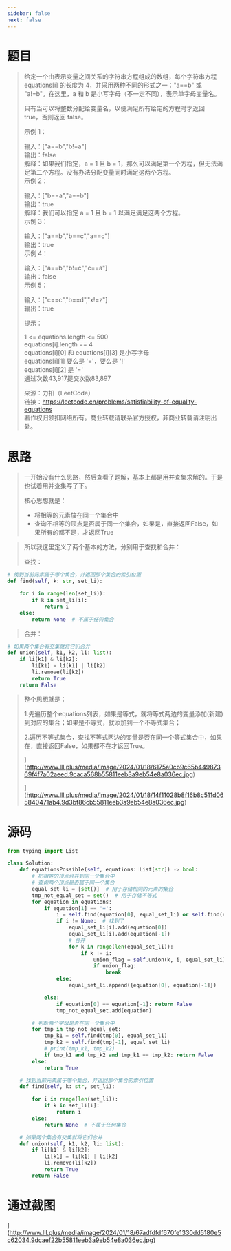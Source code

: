 ```yaml
---
sidebar: false
next: false
---
```

<BlogInfo/>






#  题目

> 给定一个由表示变量之间关系的字符串方程组成的数组，每个字符串方程 equations[i] 的长度为 4，并采用两种不同的形式之一："a==b" 或
> "a!=b"。在这里，a 和 b 是小写字母（不一定不同），表示单字母变量名。
>
> 只有当可以将整数分配给变量名，以便满足所有给定的方程时才返回 true，否则返回 false。
>
>  
>
> 示例 1：
>
> 输入：["a==b","b!=a"]  
>  输出：false  
>  解释：如果我们指定，a = 1 且 b = 1，那么可以满足第一个方程，但无法满足第二个方程。没有办法分配变量同时满足这两个方程。  
>  示例 2：
>
> 输入：["b==a","a==b"]  
>  输出：true  
>  解释：我们可以指定 a = 1 且 b = 1 以满足满足这两个方程。  
>  示例 3：
>
> 输入：["a==b","b==c","a==c"]  
>  输出：true  
>  示例 4：
>
> 输入：["a==b","b!=c","c==a"]  
>  输出：false  
>  示例 5：
>
> 输入：["c==c","b==d","x!=z"]  
>  输出：true  
>  
>
> 提示：
>
> 1 <= equations.length <= 500  
>  equations[i].length == 4  
>  equations[i][0] 和 equations[i][3] 是小写字母  
>  equations[i][1] 要么是 '='，要么是 '!'  
>  equations[i][2] 是 '='  
>  通过次数43,917提交次数83,897
>
> 来源：力扣（LeetCode）  
>  链接：https://leetcode.cn/problems/satisfiability-of-equality-equations  
>  著作权归领扣网络所有。商业转载请联系官方授权，非商业转载请注明出处。

# 思路

> 一开始没有什么思路，然后查看了题解，基本上都是用并查集求解的。于是也试着用并查集写了下。
>
> 核心思想就是：
>
>   * 将相等的元素放在同一个集合中
>   * 查询不相等的顶点是否属于同一个集合，如果是，直接返回False，如果所有的都不是，才返回True
>

>
> 所以我这里定义了两个基本的方法，分别用于查找和合并：
>
> 查找：
>

```python
# 找到当前元素属于哪个集合，并返回那个集合的索引位置
def find(self, k: str, set_li):

    for i in range(len(set_li)):
        if k in set_li[i]:
            return i
    else:
        return None  # 不属于任何集合
```

>
> 合并：
>

```python
# 如果两个集合有交集就将它们合并
def union(self, k1, k2, li: list):
    if li[k1] & li[k2]:
        li[k1] = li[k1] | li[k2]
        li.remove(li[k2])
        return True
    return False
```
>
> 整个思想就是：
>
> 1.先遍历整个equations列表，如果是等式，就将等式两边的变量添加(新建)到对应的集合；如果是不等式，就添加到一个不等式集合；
>
> 2.遍历不等式集合，查找不等式两边的变量是否在同一个等式集合中，如果在，直接返回False，如果都不在才返回True。
>
> ](http://www.lll.plus/media/image/2024/01/18/6175a0cb9c65b44987369f4f7a02aeed.9caca568b55811eeb3a9eb54e8a036ec.jpg)
>
> ](http://www.lll.plus/media/image/2024/01/18/14f11028b8f16b8c511d065840471ab4.9d3bf86cb55811eeb3a9eb54e8a036ec.jpg)
>
>  

# 源码


```python
from typing import List

class Solution:
    def equationsPossible(self, equations: List[str]) -> bool:
        # 把相等的顶点合并到同一个集合中
        # 查询两个顶点是否属于同一个集合
        equal_set_li = [set()]  # 用于存储相同的元素的集合
        tmp_not_equal_set = set()  # 用于存储不等式
        for equation in equations:
            if equation[1] == '=':
                i = self.find(equation[0], equal_set_li) or self.find(equation[-1], equal_set_li)  # 查询当前元素所在集合的位置
                if i != None:  # 找到了
                    equal_set_li[i].add(equation[0])
                    equal_set_li[i].add(equation[-1])
                    # 合并
                    for k in range(len(equal_set_li)):
                        if k != i:
                            union_flag = self.union(k, i, equal_set_li)
                            if union_flag:
                                break
                else:
                    equal_set_li.append({equation[0], equation[-1]})

            else:
                if equation[0] == equation[-1]: return False
                tmp_not_equal_set.add(equation)

        # 判断两个字母是否在同一个集合中
        for tmp in tmp_not_equal_set:
            tmp_k1 = self.find(tmp[0], equal_set_li)
            tmp_k2 = self.find(tmp[-1], equal_set_li)
            # print(tmp_k1, tmp_k2)
            if tmp_k1 and tmp_k2 and tmp_k1 == tmp_k2: return False
        else:
            return True

    # 找到当前元素属于哪个集合，并返回那个集合的索引位置
    def find(self, k: str, set_li):

        for i in range(len(set_li)):
            if k in set_li[i]:
                return i
        else:
            return None  # 不属于任何集合

    # 如果两个集合有交集就将它们合并
    def union(self, k1, k2, li: list):
        if li[k1] & li[k2]:
            li[k1] = li[k1] | li[k2]
            li.remove(li[k2])
            return True
        return False
```


# 通过截图

](http://www.lll.plus/media/image/2024/01/18/67adfdfdf670fe1330dd5180e5c62034.9dcaef22b55811eeb3a9eb54e8a036ec.jpg)










<ActionBox />
        
<style>#top-box {margin-top:0.5rem!important;}</style>
